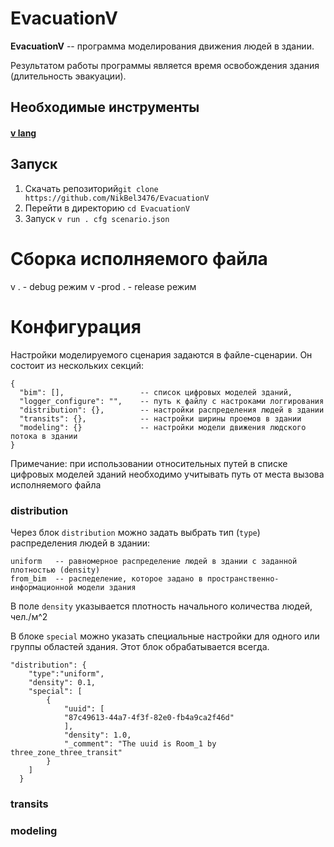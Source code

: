 # EvacuationV

**EvacuationV** -- программа моделирования движения людей в здании.

Результатом работы программы является время освобождения здания (длительность эвакуации).

## Необходимые инструменты
#### [v lang](https://vlang.io)

## Запуск
1. Скачать репозиторий`git clone https://github.com/NikBel3476/EvacuationV`
2. Перейти в директорию `cd EvacuationV`
3. Запуск `v run . cfg scenario.json`

# Сборка исполняемого файла
v . - debug режим
v -prod . - release режим

# Конфигурация
Настройки моделируемого сценария задаются в файле-сценарии. Он состоит из нескольких секций:

```
{
  "bim": [],                 -- список цифровых моделей зданий,
  "logger_configure": "",    -- путь к файлу с настроками логгирования
  "distribution": {},        -- настройки распределения людей в здании
  "transits": {},            -- настройки ширины проемов в здании
  "modeling": {}             -- настройки модели движения людского потока в здании
}
```

Примечание: при использовании относительных путей в списке цифровых моделей зданий необходимо учитывать путь от места вызова исполняемого файла

### distribution

Через блок `distribution` можно задать выбрать тип (`type`) распределения людей в здании:

```
uniform   -- равномерное распределение людей в здании с заданной плотностью (density)
from_bim  -- распеделение, которое задано в пространственно-информационной модели здания
```

В поле `density` указывается плотность начального количества людей, чел./м^2

В блоке `special` можно указать специальные настройки для одного или группы областей здания.
Этот блок обрабатывается всегда.

```
"distribution": {
    "type":"uniform",
    "density": 0.1,
    "special": [
        {
            "uuid": [
            "87c49613-44a7-4f3f-82e0-fb4a9ca2f46d"
            ],
            "density": 1.0,
            "_comment": "The uuid is Room_1 by three_zone_three_transit"
        }
    ]
  }
```

### transits

### modeling
